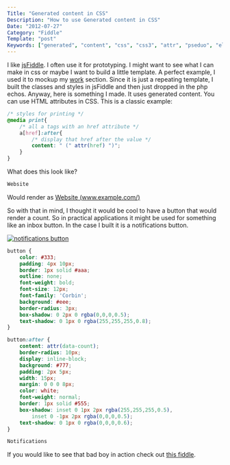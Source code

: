 ```yaml
---
Title: "Generated content in CSS"
Description: "How to use Generated content in CSS"
Date: "2012-07-27"
Category: "Fiddle"
Template: "post"
Keywords: ["generated", "content", "css", "css3", "attr", "pseduo", "elements"]
---
```


I like [jsFiddle](http://jsfiddle.net/ "jsFiddle"). I often use it for prototyping. I might want to see what I can make in css or maybe I want to build a little template. A perfect example, I used it to mockup my [work](http://ohdoylerules.com/work/ "Work") section. Since it is just a repeating template, I built the classes and styles in jsFiddle and then just dropped in the php echos. Anyway, here is something I made. It uses generated content. You can use HTML attributes in CSS. This is a classic example:

```css
/* styles for printing */
@media print{
    /* all a tags with an href attribute */
    a[href]:after{
        /* display that href after the value */
        content: " (" attr(href) ")";
    }
}
```

What does this look like?

```html
Website
```

Would render as [Website (www.example.com/)](www.example.com/)

So with that in mind, I thought it would be cool to have a button that
would render a count. So in practical applications it might be used for
something like an inbox button. In the case I built it is a
notifications button.

<div class="center">
  <a href="http://jsfiddle.net/james2doyle/LjgzD" target="_blank" title="notifications button"><img src="http://ohdoylerules.com/images/54368011.png" alt="notifications button"></a>
</div>

```css
button {
    color: #333;
    padding: 4px 10px;
    border: 1px solid #aaa;
    outline: none;
    font-weight: bold;
    font-size: 12px;
    font-family: 'Corbin';
    background: #eee;
    border-radius: 3px;
    box-shadow: 0 2px 0 rgba(0,0,0,0.5);
    text-shadow: 0 1px 0 rgba(255,255,255,0.8);
}

button:after {
    content: attr(data-count);
    border-radius: 10px;
    display: inline-block;
    background: #777;
    padding: 2px 5px;
    width: 15px;
    margin: 0 0 0 8px;
    color: white;
    font-weight: normal;
    border: 1px solid #555;
    box-shadow: inset 0 1px 2px rgba(255,255,255,0.5),
        inset 0 -1px 2px rgba(0,0,0,0.5);
    text-shadow: 0 1px 0 rgba(0,0,0,0.6);
}​
```

```html
Notifications​
```

If you would like to see that bad boy in action check out [this
fiddle](http://jsfiddle.net/james2doyle/LjgzD/ "jsFiddle css content").

